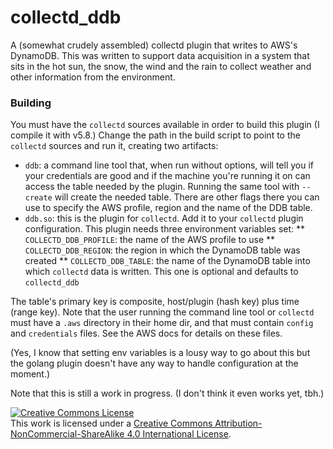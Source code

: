 # collectd_ddb
A (somewhat crudely assembled) collectd plugin that writes to AWS's DynamoDB. This was written to support data acquisition in a system that sits in the hot sun, the snow, the wind and the rain to collect weather and other information from the environment.

### Building
You must have the `collectd` sources available in order to build this plugin (I compile it with v5.8.) Change the path in the build script to point to the `collectd` sources and run it, creating two artifacts:
* `ddb`: a command line tool that, when run without options, will tell you if your credentials are good and if the machine you're running it on can access the table needed by the plugin. Running the same tool with `--create` will create the needed table. There are other flags there you can use to specify the AWS profile, region and the name of the DDB table.
* `ddb.so`: this is the plugin for `collectd`. Add it to your `collectd` plugin configuration. This plugin needs three environment variables set:
** `COLLECTD_DDB_PROFILE`: the name of the AWS profile to use
** `COLLECTD_DDB_REGION`: the region in which the DynamoDB table was created
** `COLLECTD_DDB_TABLE`: the name of the DynamoDB table into which `collectd` data is written. This one is optional and defaults to `collectd_ddb`

The table's primary key is composite, host/plugin (hash key) plus time (range key). Note that the user running the command line tool or `collectd` must have a `.aws` directory in their home dir, and that must contain `config` and `credentials` files. See the AWS docs for details on these files.

(Yes, I know that setting env variables is a lousy way to go about this but the golang plugin doesn't have any way to handle configuration at the moment.)

Note that this is still a work in progress. (I don't think it even works yet, tbh.)

<a rel="license" href="http://creativecommons.org/licenses/by-nc-sa/4.0/"><img alt="Creative Commons License" style="border-width:0" src="https://i.creativecommons.org/l/by-nc-sa/4.0/88x31.png" /></a><br />This work is licensed under a <a rel="license" href="http://creativecommons.org/licenses/by-nc-sa/4.0/">Creative Commons Attribution-NonCommercial-ShareAlike 4.0 International License</a>.
